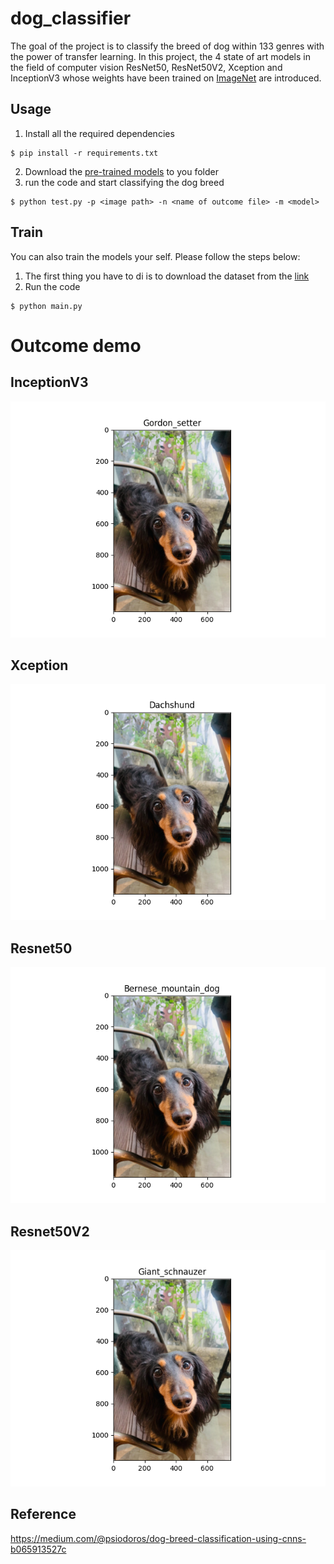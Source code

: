 # dog_classifier
The goal of the project is to classify the breed of dog within 133 genres with the power of transfer learning. In this project, the 4 state of art models in the field of computer vision ResNet50, ResNet50V2, Xception and InceptionV3 whose weights have been trained on [ImageNet](http://www.image-net.org) are introduced.


## Usage
1. Install all the required dependencies 
```shell
$ pip install -r requirements.txt 
```
2. Download the [pre-trained models](https://drive.google.com/file/d/19vfusnKtNDW91MG57DvTsXDIDFZaAquL/view?usp=sharing) to you folder
3. run the code and start classifying the dog breed
```shell
$ python test.py -p <image path> -n <name of outcome file> -m <model>
```

## Train
You can also train the models your self. Please follow the steps below:

1. The first thing you have to di is to download the dataset from the [link](https://s3-us-west-1.amazonaws.com/udacity-aind/dog-project/dogImages.zip)
2. Run the code 
```shell=
$ python main.py
```

# Outcome demo
## InceptionV3
![image alt](https://github.com/Spencer19990618/dog_classifier/blob/main/img/outcomeI.png?raw=true)

## Xception
![image alt](https://github.com/Spencer19990618/dog_classifier/blob/main/img/outcomeX.png?raw=true)

## Resnet50
![image alt](https://github.com/Spencer19990618/dog_classifier/blob/main/img/outcomeR.png?raw=true)

## Resnet50V2
![image alt](https://github.com/Spencer19990618/dog_classifier/blob/main/img/outcomeR2.png?raw=true)

## Reference
https://medium.com/@psiodoros/dog-breed-classification-using-cnns-b065913527c


